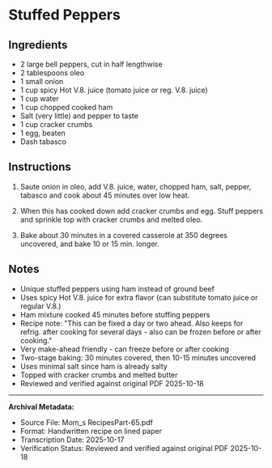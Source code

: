 # Stuffed Peppers

## Ingredients

- 2 large bell peppers, cut in half lengthwise
- 2 tablespoons oleo
- 1 small onion
- 1 cup spicy Hot V.8. juice (tomato juice or reg. V.8. juice)
- 1 cup water
- 1 cup chopped cooked ham
- Salt (very little) and pepper to taste
- 1 cup cracker crumbs
- 1 egg, beaten
- Dash tabasco

## Instructions

1. Saute onion in oleo, add V.8. juice, water, chopped ham, salt, pepper, tabasco and cook about 45 minutes over low heat.

2. When this has cooked down add cracker crumbs and egg. Stuff peppers and sprinkle top with cracker crumbs and melted oleo.

3. Bake about 30 minutes in a covered casserole at 350 degrees uncovered, and bake 10 or 15 min. longer.

## Notes

- Unique stuffed peppers using ham instead of ground beef
- Uses spicy Hot V.8. juice for extra flavor (can substitute tomato juice or regular V.8.)
- Ham mixture cooked 45 minutes before stuffing peppers
- Recipe note: "This can be fixed a day or two ahead. Also keeps for refrig. after cooking for several days - also can be frozen before or after cooking."
- Very make-ahead friendly - can freeze before or after cooking
- Two-stage baking: 30 minutes covered, then 10-15 minutes uncovered
- Uses minimal salt since ham is already salty
- Topped with cracker crumbs and melted butter
- Reviewed and verified against original PDF 2025-10-18

---

**Archival Metadata:**
- Source File: Mom_s RecipesPart-65.pdf
- Format: Handwritten recipe on lined paper
- Transcription Date: 2025-10-17
- Verification Status: Reviewed and verified against original PDF 2025-10-18
